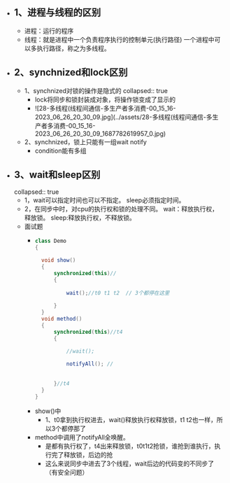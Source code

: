 - ## 1、进程与线程的区别
	- 进程：运行的程序
	- 线程：就是进程中一个负责程序执行的控制单元(执行路径)
	  一个进程中可以多执行路径，称之为多线程。
- ## 2、synchnized和lock区别
	- 1、synchnized对锁的操作是隐式的
	  collapsed:: true
		- lock将同步和锁封装成对象，将操作锁变成了显示的
		- ![28-多线程(线程间通信-多生产者多消费-00_15_16-2023_06_26_20_30_09.jpg](../assets/28-多线程(线程间通信-多生产者多消费-00_15_16-2023_06_26_20_30_09_1687782619957_0.jpg)
	- 2、synchnized，锁上只能有一组wait notify
		- condition能有多组
- ## 3、wait和sleep区别
  collapsed:: true
	- 1，wait可以指定时间也可以不指定。
	   sleep必须指定时间。
	- 2，在同步中时，对cpu的执行权和锁的处理不同。
	  	wait：释放执行权，释放锁。
	  	sleep:释放执行权，不释放锁。
	- 面试题
		- ```java
		  class Demo
		  {
		  
		  	void show()
		  	{
		  		synchronized(this)// 
		  		{
		  		 
		  			wait();//t0 t1 t2  // 3个都停在这里
		  		
		  		}
		  	}
		  	void method()
		  	{
		  		synchronized(this)//t4
		  		{
		  		
		  			//wait();
		  
		  			notifyAll(); //
		  		
		  		
		  		}//t4
		  	}
		  }
		  
		  
		  ```
		- show()中
			- 1、t0拿到执行权进去，wait()释放执行权释放锁，t1 t2也一样，所以3个都停那了
		- method中调用了notifyAll全唤醒。
			- 是都有执行权了，t4出来释放锁，t0t1t2抢锁，谁抢到谁执行，执行完了释放锁，后边的抢
			- 这么来说同步中进去了3个线程，wait后边的代码变的不同步了（有安全问题）